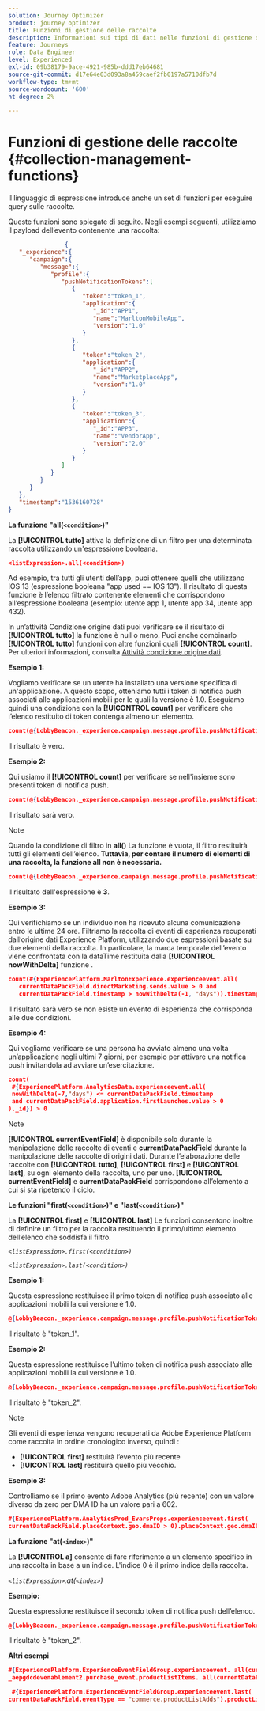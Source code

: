 ```yaml
---
solution: Journey Optimizer
product: journey optimizer
title: Funzioni di gestione delle raccolte
description: Informazioni sui tipi di dati nelle funzioni di gestione della raccolta
feature: Journeys
role: Data Engineer
level: Experienced
exl-id: 09b38179-9ace-4921-985b-ddd17eb64681
source-git-commit: d17e64e03d093a8a459caef2fb0197a5710dfb7d
workflow-type: tm+mt
source-wordcount: '600'
ht-degree: 2%

---
```


# Funzioni di gestione delle raccolte {#collection-management-functions}

Il linguaggio di espressione introduce anche un set di funzioni per eseguire query sulle raccolte.

Queste funzioni sono spiegate di seguito. Negli esempi seguenti, utilizziamo il payload dell’evento contenente una raccolta:

```json
                { 
   "_experience":{ 
      "campaign":{ 
         "message":{ 
            "profile":{ 
               "pushNotificationTokens":[ 
                  { 
                     "token":"token_1",
                     "application":{ 
                        "_id":"APP1",
                        "name":"MarltonMobileApp",
                        "version":"1.0"
                     }
                  },
                  { 
                     "token":"token_2",
                     "application":{ 
                        "_id":"APP2",
                        "name":"MarketplaceApp",
                        "version":"1.0"
                     }
                  },
                  { 
                     "token":"token_3",
                     "application":{ 
                        "_id":"APP3",
                        "name":"VendorApp",
                        "version":"2.0"
                     }
                  }
               ]
            }
         }
      }
   },
   "timestamp":"1536160728"
}
```

**La funzione &quot;all(`<condition>`)&quot;**

La **[!UICONTROL tutto]** attiva la definizione di un filtro per una determinata raccolta utilizzando un&#39;espressione booleana.

```json
<listExpression>.all(<condition>)
```

Ad esempio, tra tutti gli utenti dell’app, puoi ottenere quelli che utilizzano IOS 13 (espressione booleana &quot;app used == IOS 13&quot;). Il risultato di questa funzione è l’elenco filtrato contenente elementi che corrispondono all’espressione booleana (esempio: utente app 1, utente app 34, utente app 432).

In un’attività Condizione origine dati puoi verificare se il risultato di **[!UICONTROL tutto]** la funzione è null o meno. Puoi anche combinarlo **[!UICONTROL tutto]** funzioni con altre funzioni quali **[!UICONTROL count]**. Per ulteriori informazioni, consulta [Attività condizione origine dati](../condition-activity.md#data_source_condition).

**Esempio 1:**

Vogliamo verificare se un utente ha installato una versione specifica di un&#39;applicazione. A questo scopo, otteniamo tutti i token di notifica push associati alle applicazioni mobili per le quali la versione è 1.0. Eseguiamo quindi una condizione con la **[!UICONTROL count]** per verificare che l’elenco restituito di token contenga almeno un elemento.

```json
count(@{LobbyBeacon._experience.campaign.message.profile.pushNotificationTokens.all(currentEventField.application.version == "1.0").token}) > 0
```

Il risultato è vero.

**Esempio 2:**

Qui usiamo il **[!UICONTROL count]** per verificare se nell&#39;insieme sono presenti token di notifica push.

```json
count(@{LobbyBeacon._experience.campaign.message.profile.pushNotificationTokens.all().token}) > 0
```

Il risultato sarà vero.

<!--Alternatively, you can check if there is no token in the collection:

   ```json
   count(@{LobbyBeacon._experience.campaign.message.profile.pushNotificationTokens.all().token}) == 0
   ```

The result will be false.

Here we use the count function in a condition to count the number of push notification tokens in the event.

`count(@{LobbyBeacon._experience.campaign.message.profile.pushNotificationTokens.all().token})`

The result is true.

Note that when the condition in the **all()** function is empty, the filter will return all the elements in the list. Hence, the expression above is equivalent to:

`count(@{LobbyBeacon._experience.campaign.message.profile.pushNotificationTokens.application.name})`

In both cases, the result of the expression is **3**.

A query of experience events recorded on the Adobe Experience Platform may or may not include the current event that triggered the current Journey. This will depend on the relative processing time with which [!DNL Journey Orchestration] sees an event and started evaluating conditions, versus the time it takes for that event to be ingested into the Adobe Experience Platform. For example, when using the .all() syntax to query experience events from the Adobe Experience Platform, we recommend enforcing the exclusion of the current event (by requiring an
earlier timestamp) in order to only consider prior events.-->

>[!NOTE]
>
>Quando la condizione di filtro in **all()** La funzione è vuota, il filtro restituirà tutti gli elementi dell’elenco. **Tuttavia, per contare il numero di elementi di una raccolta, la funzione all non è necessaria.**


```json
count(@{LobbyBeacon._experience.campaign.message.profile.pushNotificationTokens.token})
```

Il risultato dell&#39;espressione è **3**.

**Esempio 3:**

Qui verifichiamo se un individuo non ha ricevuto alcuna comunicazione entro le ultime 24 ore. Filtriamo la raccolta di eventi di esperienza recuperati dall’origine dati Experience Platform, utilizzando due espressioni basate su due elementi della raccolta. In particolare, la marca temporale dell’evento viene confrontata con la dataTime restituita dalla **[!UICONTROL nowWithDelta]** funzione .

```json
count(#{ExperiencePlatform.MarltonExperience.experienceevent.all(
   currentDataPackField.directMarketing.sends.value > 0 and
   currentDataPackField.timestamp > nowWithDelta(-1, "days")).timestamp}) == 0
```

Il risultato sarà vero se non esiste un evento di esperienza che corrisponda alle due condizioni.

**Esempio 4:**

Qui vogliamo verificare se una persona ha avviato almeno una volta un’applicazione negli ultimi 7 giorni, per esempio per attivare una notifica push invitandola ad avviare un’esercitazione.

```json
count(
 #{ExperiencePlatform.AnalyticsData.experienceevent.all(
 nowWithDelta(-7,"days") <= currentDataPackField.timestamp
 and currentDataPackField.application.firstLaunches.value > 0
)._id}) > 0
```

<!--**"All + Count" example 4:** here we use the count function in a boolean expression to see if there is push notification tokens in the collection.

`count(@{LobbyBeacon._experience.campaign.message.profile.pushNotificationTokens.all().application.name}) > 0`

The result will be:

`true`

Alternatively, you can check if there is NO token in the collection:

`count(@{LobbyBeacon._experience.campaign.message.profile.pushNotificationTokens.all().application.name}) =0`

The result will be:

`false`-->

>[!NOTE]
>
>**[!UICONTROL currentEventField]** è disponibile solo durante la manipolazione delle raccolte di eventi e **currentDataPackField**
>durante la manipolazione delle raccolte di origini dati. Durante l’elaborazione delle raccolte con **[!UICONTROL tutto]**, **[!UICONTROL first]** e **[!UICONTROL last]**,
>su ogni elemento della raccolta, uno per uno. **[!UICONTROL currentEventField]** e **currentDataPackField**
>corrispondono all’elemento a cui si sta ripetendo il ciclo.

**Le funzioni &quot;first(`<condition>`)&quot; e &quot;last(`<condition>`)&quot;**

La **[!UICONTROL first]** e **[!UICONTROL last]** Le funzioni consentono inoltre di definire un filtro per la raccolta restituendo il primo/ultimo elemento dell’elenco che soddisfa il filtro.

_`<listExpression>.first(<condition>)`_

_`<listExpression>.last(<condition>)`_

**Esempio 1:**

Questa espressione restituisce il primo token di notifica push associato alle applicazioni mobili la cui versione è 1.0.

```json
@{LobbyBeacon._experience.campaign.message.profile.pushNotificationTokens.first(currentEventField.application.version == "1.0").token
```

Il risultato è &quot;token_1&quot;.

**Esempio 2:**

Questa espressione restituisce l’ultimo token di notifica push associato alle applicazioni mobili la cui versione è 1.0.

```json
@{LobbyBeacon._experience.campaign.message.profile.pushNotificationTokens.last(currentEventField.application.version == "1.0").token}
```

Il risultato è &quot;token_2&quot;.

>[!NOTE]
>
>Gli eventi di esperienza vengono recuperati da Adobe Experience Platform come raccolta in ordine cronologico inverso, quindi :
>
>* **[!UICONTROL first]** restituirà l’evento più recente
>* **[!UICONTROL last]** restituirà quello più vecchio.


**Esempio 3:**

Controlliamo se il primo evento Adobe Analytics (più recente) con un valore diverso da zero per DMA ID ha un valore pari a 602.

```json
#{ExperiencePlatform.AnalyticsProd_EvarsProps.experienceevent.first(
currentDataPackField.placeContext.geo.dmaID > 0).placeContext.geo.dmaID} == 602
```

**La funzione &quot;at(`<index>`)&quot;**

La **[!UICONTROL a]** consente di fare riferimento a un elemento specifico in una raccolta in base a un indice.
L&#39;indice 0 è il primo indice della raccolta.

_`<listExpression>`.at(`<index>`)_

**Esempio:**

Questa espressione restituisce il secondo token di notifica push dell’elenco.

```json
@{LobbyBeacon._experience.campaign.message.profile.pushNotificationTokens.at(1).token}
```

Il risultato è &quot;token_2&quot;.

**Altri esempi**

```json
#{ExperiencePlatform.ExperienceEventFieldGroup.experienceevent. all(currentDataPackField._aepgdcdevenablement2.purchase_event.receipt_nbr == "10-337-4016"). 
_aepgdcdevenablement2.purchase_event.productListItems. all(currentDataPackField.SKU == "AB17 1234 1775 19DT B4DR 8HDK 762").name}
```

```json
 #{ExperiencePlatform.ExperienceEventFieldGroup.experienceevent.last(
currentDataPackField.eventType == "commerce.productListAdds").productListItems.last(currentDataPackField.priceTotal >= 150).name}
```

